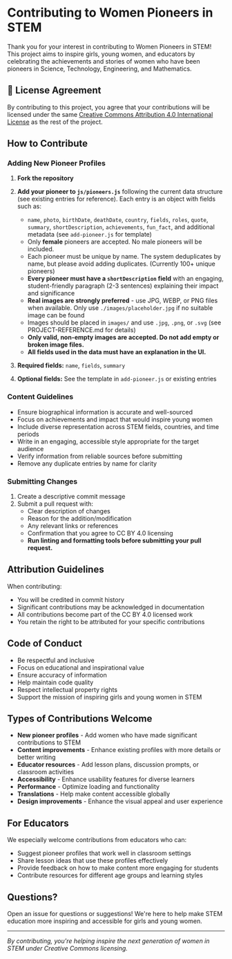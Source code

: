 # Contributing to Women Pioneers in STEM

Thank you for your interest in contributing to Women Pioneers in STEM! This project aims to inspire girls, young women, and educators by celebrating the achievements and stories of women who have been pioneers in Science, Technology, Engineering, and Mathematics.

## 📄 License Agreement

By contributing to this project, you agree that your contributions will be licensed under the same [Creative Commons Attribution 4.0 International License](https://creativecommons.org/licenses/by/4.0/) as the rest of the project.

## How to Contribute

### Adding New Pioneer Profiles

1. **Fork the repository**
2. **Add your pioneer to `js/pioneers.js`** following the current data structure (see existing entries for reference). Each entry is an object with fields such as:
   - `name`, `photo`, `birthDate`, `deathDate`, `country`, `fields`, `roles`, `quote`, `summary`, `shortDescription`, `achievements`, `fun_fact`, and additional metadata (see `add-pioneer.js` for template)
   - Only **female** pioneers are accepted. No male pioneers will be included.
   - Each pioneer must be unique by name. The system deduplicates by name, but please avoid adding duplicates. (Currently 100+ unique pioneers)
   - **Every pioneer must have a `shortDescription` field** with an engaging, student-friendly paragraph (2-3 sentences) explaining their impact and significance
   - **Real images are strongly preferred** - use JPG, WEBP, or PNG files when available. Only use `./images/placeholder.jpg` if no suitable image can be found
   - Images should be placed in `images/` and use `.jpg`, `.png`, or `.svg` (see PROJECT-REFERENCE.md for details)
   - **Only valid, non-empty images are accepted. Do not add empty or broken image files.**
   - **All fields used in the data must have an explanation in the UI.**

3. **Required fields:** `name`, `fields`, `summary`
4. **Optional fields:** See the template in `add-pioneer.js` or existing entries

### Content Guidelines

- Ensure biographical information is accurate and well-sourced
- Focus on achievements and impact that would inspire young women
- Include diverse representation across STEM fields, countries, and time periods
- Write in an engaging, accessible style appropriate for the target audience
- Verify information from reliable sources before submitting
- Remove any duplicate entries by name for clarity

### Submitting Changes

1. Create a descriptive commit message
2. Submit a pull request with:
   - Clear description of changes
   - Reason for the addition/modification
   - Any relevant links or references
   - Confirmation that you agree to CC BY 4.0 licensing
   - **Run linting and formatting tools before submitting your pull request.**

## Attribution Guidelines

When contributing:

- You will be credited in commit history
- Significant contributions may be acknowledged in documentation
- All contributions become part of the CC BY 4.0 licensed work
- You retain the right to be attributed for your specific contributions

## Code of Conduct

- Be respectful and inclusive
- Focus on educational and inspirational value
- Ensure accuracy of information
- Help maintain code quality
- Respect intellectual property rights
- Support the mission of inspiring girls and young women in STEM

## Types of Contributions Welcome

- **New pioneer profiles** - Add women who have made significant contributions to STEM
- **Content improvements** - Enhance existing profiles with more details or better writing
- **Educator resources** - Add lesson plans, discussion prompts, or classroom activities
- **Accessibility** - Enhance usability features for diverse learners
- **Performance** - Optimize loading and functionality
- **Translations** - Help make content accessible globally
- **Design improvements** - Enhance the visual appeal and user experience

## For Educators

We especially welcome contributions from educators who can:

- Suggest pioneer profiles that work well in classroom settings
- Share lesson ideas that use these profiles effectively
- Provide feedback on how to make content more engaging for students
- Contribute resources for different age groups and learning styles

## Questions?

Open an issue for questions or suggestions! We're here to help make STEM education more inspiring and accessible for girls and young women.

---

_By contributing, you're helping inspire the next generation of women in STEM under Creative Commons licensing._
